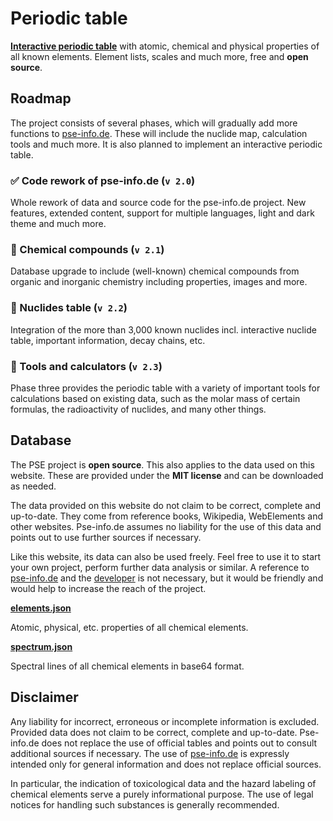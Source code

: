 # Periodic table

__[Interactive periodic table](https://pse-info.de)__ with atomic, chemical and physical properties of all known elements. Element lists, scales and much more, free and __open source__.

## Roadmap

The project consists of several phases, which will gradually add more functions to [pse-info.de](https://pse-info.de). These will include the nuclide map, calculation tools and much more. It is also planned to implement an interactive periodic table.

### ✅ Code rework of pse-info.de (``v 2.0``)

Whole rework of data and source code for the pse-info.de project. New features, extended content, support for multiple languages, light and dark theme and much more.

### 🔲 Chemical compounds (``v 2.1``)

Database upgrade to include (well-known) chemical compounds from organic and inorganic chemistry including properties, images and more.

### 🔲 Nuclides table (``v 2.2``)

Integration of the more than 3,000 known nuclides incl. interactive nuclide table, important information, decay chains, etc.

### 🔲 Tools and calculators (``v 2.3``)

Phase three provides the periodic table with a variety of important tools for calculations based on existing data, such as the molar mass of certain formulas, the radioactivity of nuclides, and many other things.

## Database

The PSE project is __open source__. This also applies to the data used on this website. These are provided under the __MIT license__ and can be downloaded as needed.

The data provided on this website do not claim to be correct, complete and up-to-date. They come from reference books, Wikipedia, WebElements and other websites. Pse-info.de assumes no liability for the use of this data and points out to use further sources if necessary.

Like this website, its data can also be used freely. Feel free to use it to start your own project, perform further data analysis or similar. A reference to [pse-info.de](https://pse-info.de) and the [developer](https://komed3.de) is not necessary, but it would be friendly and would help to increase the reach of the project.

__[elements.json](https://github.com/komed3/periodic-table/raw/master/_db/elements.json)__

Atomic, physical, etc. properties of all chemical elements.

__[spectrum.json](https://github.com/komed3/periodic-table/raw/master/_db/spectrum.json)__

Spectral lines of all chemical elements in base64 format.

## Disclaimer

Any liability for incorrect, erroneous or incomplete information is excluded. Provided data does not claim to be correct, complete and up-to-date. Pse-info.de does not replace the use of official tables and points out to consult additional sources if necessary. The use of [pse-info.de](https://pse-info.de) is expressly intended only for general information and does not replace official sources.

In particular, the indication of toxicological data and the hazard labeling of chemical elements serve a purely informational purpose. The use of legal notices for handling such substances is generally recommended.
